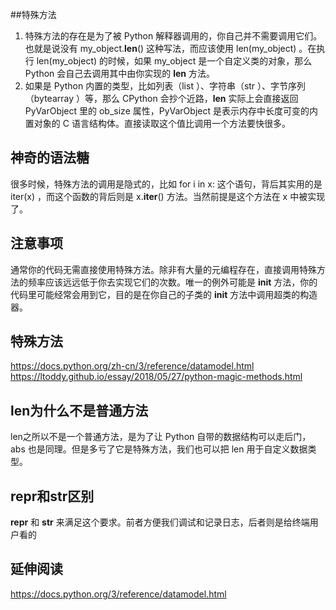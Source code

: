 ##特殊方法

1. 特殊方法的存在是为了被 Python 解释器调用的，你自己并不需要调用它们。也就是说没有 my_object.__len__() 这种写法，而应该使用 len(my_object) 。在执行 len(my_object) 的时候，如果 my_object 是一个自定义类的对象，那么 Python 会自己去调用其中由你实现的 __len__ 方法。
2. 如果是 Python 内置的类型，比如列表（list ）、字符串（str ）、字节序列（bytearray ）等，那么 CPython 会抄个近路，__len__ 实际上会直接返回 PyVarObject 里的 ob_size 属性，PyVarObject 是表示内存中长度可变的内置对象的 C 语言结构体。直接读取这个值比调用一个方法要快很多。

## 神奇的语法糖

很多时候，特殊方法的调用是隐式的，比如 for i in x: 这个语句，背后其实用的是 iter(x) ，而这个函数的背后则是 x.__iter__() 方法。当然前提是这个方法在 x 中被实现了。

## 注意事项

通常你的代码无需直接使用特殊方法。除非有大量的元编程存在，直接调用特殊方法的频率应该远远低于你去实现它们的次数。唯一的例外可能是 __init__ 方法，你的代码里可能经常会用到它，目的是在你自己的子类的 __init__ 方法中调用超类的构造器。

## 特殊方法

https://docs.python.org/zh-cn/3/reference/datamodel.html
https://ltoddy.github.io/essay/2018/05/27/python-magic-methods.html

## len为什么不是普通方法

len之所以不是一个普通方法，是为了让 Python 自带的数据结构可以走后门，abs 也是同理。但是多亏了它是特殊方法，我们也可以把 len 用于自定义数据类型。

## repr和str区别

__repr__ 和 __str__ 来满足这个要求。前者方便我们调试和记录日志，后者则是给终端用户看的

## 延伸阅读

https://docs.python.org/3/reference/datamodel.html 